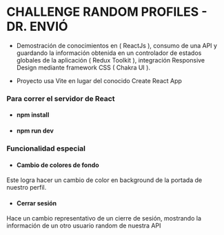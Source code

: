 # CHALLENGE RANDOM PROFILES - DR. ENVIÓ

- Demostración de conocimientos en ( ReactJs ), consumo de una API y guardando la información obtenida en un controlador de estados globales de la aplicación ( Redux Toolkit ), integración Responsive Design mediante framework CSS ( Chakra UI ).

- Proyecto usa Vite en lugar del conocido Create React App

### Para correr el servidor de React

- #### npm install
- #### npm run dev

### Funcionalidad especial

- #### Cambio de colores de fondo

Este logra hacer un cambio de color en background de la portada de nuestro perfil.  

- #### Cerrar sesión

Hace un cambio representativo de un cierre de sesión, mostrando la información de un otro usuario random de nuestra API
